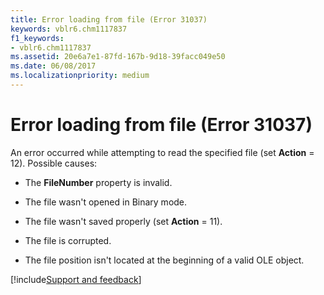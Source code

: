 ```yaml
---
title: Error loading from file (Error 31037)
keywords: vblr6.chm1117837
f1_keywords:
- vblr6.chm1117837
ms.assetid: 20e6a7e1-87fd-167b-9d18-39facc049e50
ms.date: 06/08/2017
ms.localizationpriority: medium
---
```



# Error loading from file (Error 31037)

An error occurred while attempting to read the specified file (set **Action** = 12). Possible causes:



- The **FileNumber** property is invalid.
    
- The file wasn't opened in Binary mode.
    
- The file wasn't saved properly (set **Action** = 11).
    
- The file is corrupted.
    
- The file position isn't located at the beginning of a valid OLE object.

[!include[Support and feedback](~/includes/feedback-boilerplate.md)]